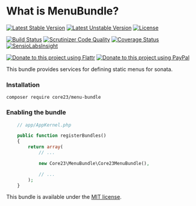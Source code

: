 What is MenuBundle?
=============================
[![Latest Stable Version](https://poser.pugx.org/core23/menu-bundle/v/stable)](https://packagist.org/packages/core23/menu-bundle)
[![Latest Unstable Version](https://poser.pugx.org/core23/menu-bundle/v/unstable)](https://packagist.org/packages/core23/menu-bundle)
[![License](https://poser.pugx.org/core23/menu-bundle/license)](https://packagist.org/packages/core23/menu-bundle)

[![Build Status](https://travis-ci.org/core23/MenuBundle.svg)](https://travis-ci.org/core23/MenuBundle)
[![Scrutinizer Code Quality](https://scrutinizer-ci.com/g/core23/MenuBundle/badges/quality-score.png?b=master)](https://scrutinizer-ci.com/g/core23/MenuBundle)
[![Coverage Status](https://coveralls.io/repos/core23/MenuBundle/badge.svg)](https://coveralls.io/r/core23/MenuBundle)
[![SensioLabsInsight](https://insight.sensiolabs.com/projects/93fa4576-c116-4c20-a972-9270e90a4383/mini.png)](https://insight.sensiolabs.com/projects/37449e7c-132b-424c-a9ec-97a5e99a0bf0)

[![Donate to this project using Flattr](https://img.shields.io/badge/flattr-donate-yellow.svg)](https://flattr.com/profile/core23)
[![Donate to this project using PayPal](https://img.shields.io/badge/paypal-donate-yellow.svg)](https://paypal.me/gripp)

This bundle provides services for defining static menus for sonata.

### Installation

```
composer require core23/menu-bundle
```

### Enabling the bundle

```php
    // app/AppKernel.php

    public function registerBundles()
    {
        return array(
            // ...

            new Core23\MenuBundle\Core23MenuBundle(),

            // ...
        );
    }
```

This bundle is available under the [MIT license](LICENSE.md).

